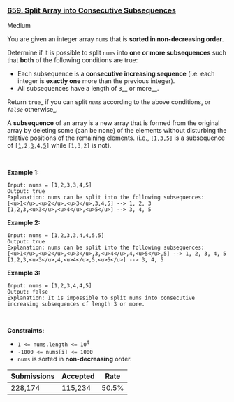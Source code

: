 ### [659. Split Array into Consecutive Subsequences](https://leetcode.com/problems/split-array-into-consecutive-subsequences/)

Medium

You are given an integer array `` nums `` that is __sorted in non-decreasing order__.

Determine if it is possible to split `` nums `` into __one or more subsequences__ such that __both__ of the following conditions are true:

*   Each subsequence is a __consecutive increasing sequence__ (i.e. each integer is __exactly one__ more than the previous integer).
*   All subsequences have a length of `` 3 ``__ or more__.

Return `` true ``_ if you can split _`` nums ``_ according to the above conditions, or _`` false ``_ otherwise_.

A __subsequence__ of an array is a new array that is formed from the original array by deleting some (can be none) of the elements without disturbing the relative positions of the remaining elements. (i.e., `` [1,3,5] `` is a subsequence of <code>[<u>1</u>,2,<u>3</u>,4,<u>5</u>]</code> while `` [1,3,2] `` is not).

 

__Example 1:__

```
Input: nums = [1,2,3,3,4,5]
Output: true
Explanation: nums can be split into the following subsequences:
[<u>1</u>,<u>2</u>,<u>3</u>,3,4,5] --> 1, 2, 3
[1,2,3,<u>3</u>,<u>4</u>,<u>5</u>] --> 3, 4, 5
```

__Example 2:__

```
Input: nums = [1,2,3,3,4,4,5,5]
Output: true
Explanation: nums can be split into the following subsequences:
[<u>1</u>,<u>2</u>,<u>3</u>,3,<u>4</u>,4,<u>5</u>,5] --> 1, 2, 3, 4, 5
[1,2,3,<u>3</u>,4,<u>4</u>,5,<u>5</u>] --> 3, 4, 5
```

__Example 3:__

```
Input: nums = [1,2,3,4,4,5]
Output: false
Explanation: It is impossible to split nums into consecutive increasing subsequences of length 3 or more.
```

 

__Constraints:__

*   <code>1 <= nums.length <= 10<sup>4</sup></code>
*   `` -1000 <= nums[i] <= 1000 ``
*   `` nums `` is sorted in __non-decreasing__ order.

| Submissions    | Accepted     | Rate   |
| -------------- | ------------ | ------ |
| 228,174 | 115,234 | 50.5% |